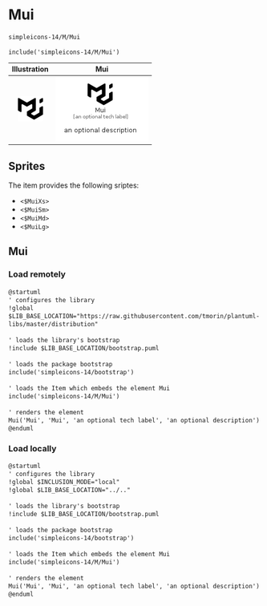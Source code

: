 # Mui


```text
simpleicons-14/M/Mui
```

```text
include('simpleicons-14/M/Mui')
```



| Illustration | Mui |
| :---: | :---: |
| ![illustration for Illustration](../../simpleicons-14/M/Mui.png) | ![illustration for Mui](../../simpleicons-14/M/Mui.Local.png) |



## Sprites
The item provides the following sriptes:

- `<$MuiXs>`
- `<$MuiSm>`
- `<$MuiMd>`
- `<$MuiLg>`





## Mui

### Load remotely
```plantuml
@startuml
' configures the library
!global $LIB_BASE_LOCATION="https://raw.githubusercontent.com/tmorin/plantuml-libs/master/distribution"

' loads the library's bootstrap
!include $LIB_BASE_LOCATION/bootstrap.puml

' loads the package bootstrap
include('simpleicons-14/bootstrap')

' loads the Item which embeds the element Mui
include('simpleicons-14/M/Mui')

' renders the element
Mui('Mui', 'Mui', 'an optional tech label', 'an optional description')
@enduml
```

### Load locally
```plantuml
@startuml
' configures the library
!global $INCLUSION_MODE="local"
!global $LIB_BASE_LOCATION="../.."

' loads the library's bootstrap
!include $LIB_BASE_LOCATION/bootstrap.puml

' loads the package bootstrap
include('simpleicons-14/bootstrap')

' loads the Item which embeds the element Mui
include('simpleicons-14/M/Mui')

' renders the element
Mui('Mui', 'Mui', 'an optional tech label', 'an optional description')
@enduml
```


